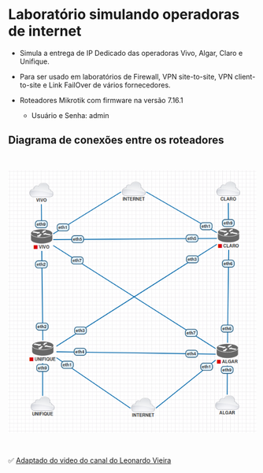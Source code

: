 # Laboratório simulando operadoras de internet

- Simula a entrega de IP Dedicado das operadoras Vivo, Algar, Claro e Unifique.

- Para ser usado em laboratórios de Firewall, VPN site-to-site, VPN client-to-site e Link FailOver de vários fornecedores.

- Roteadores Mikrotik com firmware na versão 7.16.1
  - Usuário e Senha: admin

## Diagrama de conexões entre os roteadores
<br>
<p align="center">
  <img src="./assets/diagrama_operadoras.png"/>
</p>
<br>



✅ [Adaptado do video do canal do Leonardo Vieira](https://www.youtube.com/watch?v=zqy2FEnHu4M&t=1375s)
